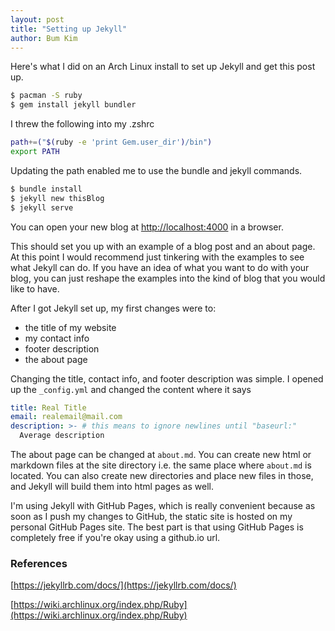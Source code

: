 ```yaml
---
layout: post
title: "Setting up Jekyll"
author: Bum Kim
---
```


Here's what I did on an Arch Linux install to set up Jekyll and get this post up.

```zsh
$ pacman -S ruby
$ gem install jekyll bundler
```

I threw the following into my .zshrc

```zsh
path+=("$(ruby -e 'print Gem.user_dir')/bin")
export PATH
```

Updating the path enabled me to use the bundle and jekyll commands.

```zsh
$ bundle install
$ jekyll new thisBlog
$ jekyll serve
```

You can open your new blog at [http://localhost:4000](http://localhost:4000) in
a browser.

This should set you up with an example of a blog post and an about page. At this
point I would recommend just tinkering with the examples to see what Jekyll can
do. If you have an idea of what you want to do with your blog, you can just
reshape the examples into the kind of blog that you would like to have.

After I got Jekyll set up, my first changes were to:
+ the title of my website
+ my contact info
+ footer description
+ the about page

Changing the title, contact info, and footer description was simple. I opened up
the `_config.yml` and changed the content where it says

```YAML
title: Real Title
email: realemail@mail.com
description: >- # this means to ignore newlines until "baseurl:"
  Average description
```

The about page can be changed at `about.md`. You can create new html or markdown
files at the site directory i.e. the same place where `about.md` is located. You
can also create new directories and place new files in those, and Jekyll will
build them into html pages as well.

I'm using Jekyll with GitHub Pages, which is really convenient because as soon
as I push my changes to GitHub, the static site is hosted on my personal GitHub
Pages site. The best part is that using GitHub Pages is completely free if
you're okay using a github.io url.

### References
[https://jekyllrb.com/docs/](https://jekyllrb.com/docs/)

[https://wiki.archlinux.org/index.php/Ruby](https://wiki.archlinux.org/index.php/Ruby)
